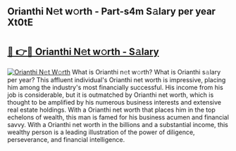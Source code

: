 ## Orianthi N𝚎t w𝚘rth - Part-s4m S𝚊lary per year Xt0tE

# <h2><a href="http://gc1zhz.nevu.top/?p=Orianthi">🔗 👉🔴 Orianthi N𝚎t w𝚘rth - S𝚊lary</a></h2>

[![Orianthi N𝚎t W𝚘rth](https://i.imgur.com/Oavwk0R.jpeg)](http://gc1zhz.nevu.top/?p=Orianthi)
What is Orianthi n𝚎t w𝚘rth? What is Orianthi s𝚊lary per year?
This affluent individual's Orianthi net worth is impressive, placing him among the industry's most financially successful. His income from his job is considerable, but it is outmatched by Orianthi net worth, which is thought to be amplified by his numerous business interests and extensive real estate holdings. With a Orianthi net worth that places him in the top echelons of wealth, this man is famed for his business acumen and financial savvy. With a Orianthi net worth in the billions and a substantial income, this wealthy person is a leading illustration of the power of diligence, perseverance, and financial intelligence.

